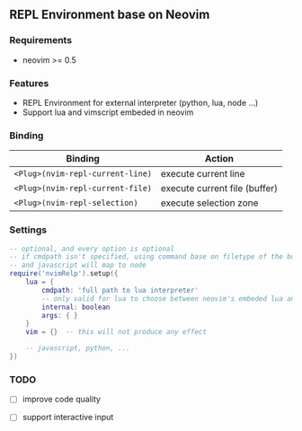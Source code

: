 ## REPL Environment base on Neovim

### Requirements

+ neovim >= 0.5

### Features

* REPL Environment for external interpreter (python, lua, node ...)
* Support lua and vimscript embeded in neovim

### Binding

|Binding | Action |
|---|---|
| `<Plug>(nvim-repl-current-line)` | execute current line          |
| `<Plug>(nvim-repl-current-file)` | execute current file (buffer) |
| `<Plug>(nvim-repl-selection)`    | execute selection zone        |

### Settings

```lua
-- optional, and every option is optional
-- if cmdpath isn't specified, using command base on filetype of the buffer
-- and javascript will map to node
require('nvimRelp').setup({
    lua = {
        cmdpath: 'full path to lua interpreter'
        -- only valid for lua to choose between neovim's embeded lua and external command line
        internal: boolean
        args: { }
    }
    vim = {}  -- this will not produce any effect

    -- javascript, python, ...
})
```

### TODO

- [ ] improve code quality
- [ ] support interactive input

